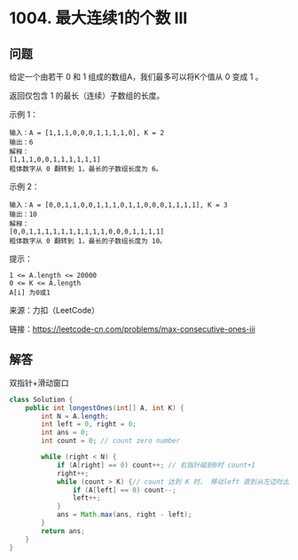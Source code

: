 # 1004. 最大连续1的个数 III

## 问题

给定一个由若干 0 和 1 组成的数组A，我们最多可以将K个值从 0 变成 1 。

返回仅包含 1 的最长（连续）子数组的长度。

示例 1：

    输入：A = [1,1,1,0,0,0,1,1,1,1,0], K = 2
    输出：6
    解释：
    [1,1,1,0,0,1,1,1,1,1,1]
    粗体数字从 0 翻转到 1，最长的子数组长度为 6。

示例 2：

    输入：A = [0,0,1,1,0,0,1,1,1,0,1,1,0,0,0,1,1,1,1], K = 3
    输出：10
    解释：
    [0,0,1,1,1,1,1,1,1,1,1,1,0,0,0,1,1,1,1]
    粗体数字从 0 翻转到 1，最长的子数组长度为 10。


提示：

    1 <= A.length <= 20000
    0 <= K <= A.length
    A[i] 为0或1

来源：力扣（LeetCode）

链接：https://leetcode-cn.com/problems/max-consecutive-ones-iii

## 解答

双指针+滑动窗口

```java
class Solution {
    public int longestOnes(int[] A, int K) {
        int N = A.length;
        int left = 0, right = 0;
        int ans = 0;
        int count = 0; // count zero number

        while (right < N) {
            if (A[right] == 0) count++; // 右指针碰到0时 count+1
            right++;
            while (count > K) {// count 达到 K 时， 移动left 直到从左边吐出0
                if (A[left] == 0) count--;
                left++;
            }
            ans = Math.max(ans, right - left);
        }
        return ans;
    }
}
```
